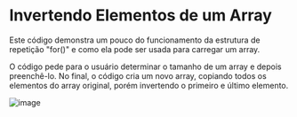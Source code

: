 Invertendo Elementos de um Array
==================================

Este código demonstra um pouco do funcionamento da estrutura de repetição "for()" e como ela pode ser usada para carregar um array.

O código pede para o usuário determinar o tamanho de um array e depois preenchê-lo. No final, o código cria um novo array, copiando todos os elementos do array original, porém invertendo o primeiro e último elemento.

![image](https://github.com/user-attachments/assets/3840c1e7-a819-4c12-a3c1-a059443e84ee)
